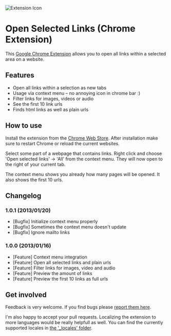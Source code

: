 ![Extension Icon](https://raw.github.com/MattesGroeger/chrome-open-links/master/assets/icon128.png)

# Open Selected Links (Chrome Extension)

This [Google Chrome Extension](https://chrome.google.com/webstore/detail/open-selected-links/cbmiafnaglmnkhnohfdkdgaohdhndkjp) allows you to open all links within a selected area on a website.

## Features

* Open all links within a selection as new tabs
* Usage via context menu – no annoying icon in chrome bar :)
* Filter links for images, videos or audio
* See the first 10 link urls
* Finds html links as well as plain urls

## How to use

Install the extension from the [Chrome Web Store](https://chrome.google.com/webstore/detail/open-selected-links/cbmiafnaglmnkhnohfdkdgaohdhndkjp). After installation make sure to restart Chrome or reload the current websites. 

Select some part of a webpage that contains links. Right click and choose 'Open selected links' -> 'All' from the context menu. They will now open to the right of your current tab.

The context menu shows you already how many pages will be opened. It also shows the first 10 urls.

## Changelog

### 1.0.1 (2013/01/20)

* [Bugfix] Initialize context menu properly
* [Bugfix] Sometimes the context menu doesn't update
* [Bugfix] Ignore mailto links

### 1.0.0 (2013/01/16)

* [Feature] Context menu integration
* [Feature] Open all selected links and plain urls
* [Feature] Filter links for images, video and audio
* [Feature] Preview the amount of links
* [Feature] Preview the first 10 links as full urls

## Get involved

Feedback is very welcome. If you find bugs please [report them here](https://github.com/MattesGroeger/chrome-open-links/issues). 

I'm also happy to accept your pull requests. Localizing the extension to more languages would be really helpfull as well. You can find the currently supported locales in [the '_locales' folder](https://github.com/MattesGroeger/chrome-open-links/tree/master/_locales).
